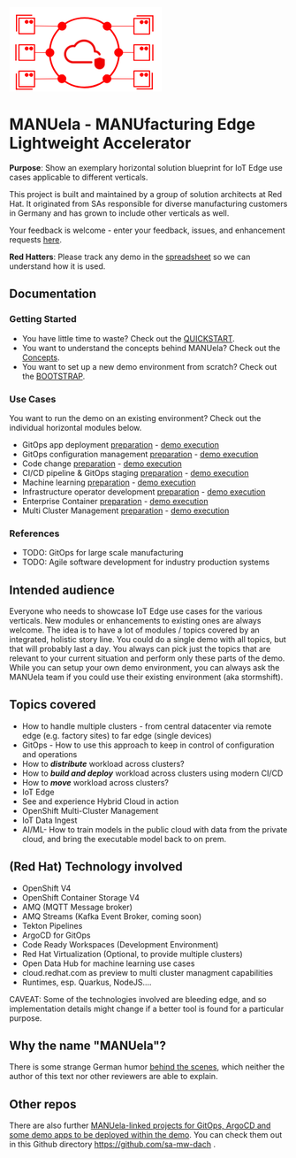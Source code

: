 ![MANUela Logo](./docs/images/logo.png)

# MANUela - MANUfacturing Edge Lightweight Accelerator

**Purpose**: Show an exemplary horizontal solution blueprint for IoT Edge use cases applicable to different verticals.

This project is built and maintained by a group of solution architects at Red Hat. It originated from SAs responsible for diverse manufacturing customers in Germany and has grown to include other verticals as well.

Your feedback is welcome - enter your feedback, issues, and enhancement requests [here](https://github.com/sa-mw-dach/manuela/issues).

**Red Hatters**: Please track any demo in the [spreadsheet](https://docs.google.com/spreadsheets/d/17846bqUPEbXUmJ2i6KUYJ_k0yiJWmVW4flhKb83WDA4/edit#gid=0) so we can understand how it is used.


## Documentation

### Getting Started
- You have little time to waste? Check out the [QUICKSTART](./docs/QUICKSTART.md).
- You want to understand the concepts behind MANUela? Check out the [Concepts](./docs/concepts.md).
- You want to set up a new demo environment from scratch? Check out the [BOOTSTRAP](./docs/BOOTSTRAP.md).

### Use Cases 
You want to run the demo on an existing environment? Check out the individual horizontal modules below.
- GitOps app deployment [preparation](./docs/module-app-deployment.md#Demo-preparation) - [demo execution](./docs/module-app-deployment.md#Demo-execution)
- GitOps configuration management [preparation](./docs/module-configuration-management.md#Demo-preparation) - [demo execution](./docs/module-configuration-management.md#Demo-execution)
- Code change [preparation](./docs/module-code-change.md#Demo-preparation) - [demo execution](./docs/module-code-change.md#demo-execution)
-  CI/CD pipeline & GitOps staging [preparation](./docs/module-ci-cd-pipeline.md#Demo-preparation) - [demo execution](./docs/module-ci-cd-pipeline.md#Demo-execution)
- Machine learning [preparation](./docs/module-machine-learning.md#Demo-preparation) - [demo execution](./docs/module-machine-learning.md#Demo-execution)
- Infrastructure operator development [preparation](./docs/module-infrastructure-operator-development.md#Demo-preparation) - [demo execution](./docs/module-infrastructure-operator-development.md#Demo-execution)
- Enterprise Container [preparation](./docs/module-enterprise-container.md#Demo-preparation) - [demo execution](./docs/module-enterprise-container.md#Demo-execution)
- Multi Cluster Management [preparation](./docs/module-multicluster.md#Demo-preparation) - [demo execution](./docs/module-multicluster.md#Demo-execution)

### References
- TODO: GitOps for large scale manufacturing
- TODO: Agile software development for industry production systems


## Intended audience
Everyone who needs to showcase IoT Edge use cases for the various verticals. New modules or enhancements to existing ones are always welcome.
The idea is to have a lot of modules / topics covered by an integrated, holistic story line. You could do a single demo with all topics, but that will probably last a day. You always can pick just the topics that are relevant to your current situation and perform only these parts of the demo.
While you can setup your own demo environment, you can always ask the MANUela team if you could use their existing environment (aka stormshift).


## Topics covered
- How to handle multiple clusters - from central datacenter via remote edge (e.g. factory sites) to far edge (single devices)
- GitOps - How to use this approach to keep in control of configuration and operations
- How to ***distribute*** workload across clusters?
- How to ***build and deploy*** workload across clusters using modern CI/CD
- How to ***move*** workload across clusters?
- IoT Edge
- See and experience Hybrid Cloud in action
- OpenShift Multi-Cluster Management
- IoT Data Ingest 
- AI/ML- How to train models in the public cloud with data from the private cloud, and bring the executable model back to on prem.


## (Red Hat) Technology involved
- OpenShift V4
- OpenShift Container Storage V4
- AMQ (MQTT Message broker)
- AMQ Streams (Kafka Event Broker, coming soon)
- Tekton Pipelines
- ArgoCD for GitOps
- Code Ready Workspaces (Development Environment)
- Red Hat Virtualization (Optional, to provide multiple clusters)
- Open Data Hub for machine learning use cases
- cloud.redhat.com as preview to multi cluster managment capabilities
- Runtimes, esp. Quarkus, NodeJS....

CAVEAT: Some of the technologies involved are bleeding edge, and so implementation details might change if a better tool is found for a particular purpose.  


## Why the name "MANUela"?
There is some strange German humor [behind the scenes](https://www.youtube.com/watch?v=ZiY5FBI_5D8), which neither the author of this text nor other reviewers are able to explain.


## Other repos
There are also further [MANUela-linked projects for GitOps, ArgoCD and some demo apps to be deployed within the demo](docs/repo-structure.md).
You can check them out in this Github directory https://github.com/sa-mw-dach .
